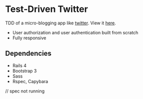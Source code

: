 Test-Driven Twitter
===================
TDD of a micro-blogging app like [twitter](https://twitter.com/thedanbender).
View it [here](https://tdd-twitter.herokuapp.com/).

* User authorization and user authentication built from scratch
* Fully responsive

## Dependencies
* Rails 4
* Bootstrap 3
* Sass
* Rspec, Capybara

// spec not running


<!-- ![image name](http://imageishere) -->